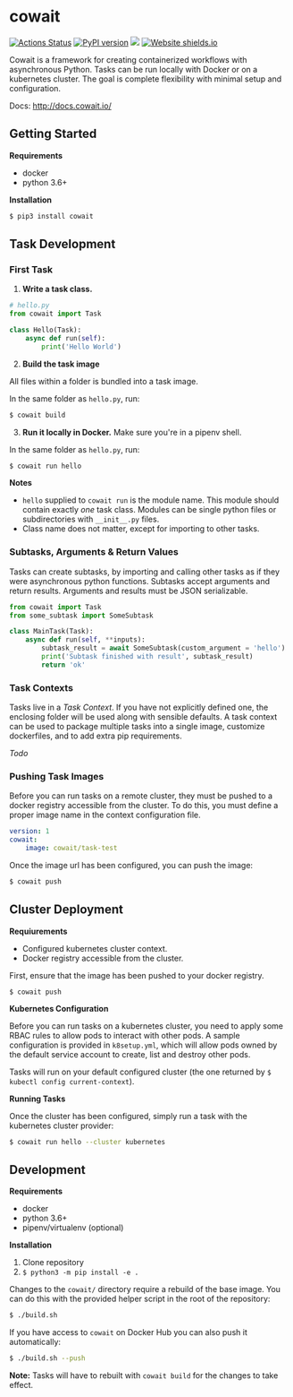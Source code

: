 # cowait

[![Actions Status](https://github.com/backtick-se/cowait/workflows/Run%20Tests/badge.svg)](https://github.com/backtick-se/cowait/actions)
[![PyPI version](https://img.shields.io/pypi/v/cowait.svg)](https://pypi.org/project/cowait/)
[![](https://img.shields.io/static/v1?label=docs&message=gitbook&color=blue)](http://docs.cowait.io/)
[![Website shields.io](https://img.shields.io/website-up-down-green-red/http/shields.io.svg)](http://cowait.io/)

Cowait is a framework for creating containerized workflows with asynchronous Python. Tasks can be run locally with Docker or on a kubernetes cluster. The goal is complete flexibility with minimal setup and configuration.

Docs: http://docs.cowait.io/

## Getting Started

**Requirements**
- docker
- python 3.6+

**Installation**

```bash
$ pip3 install cowait
```

## Task Development

### First Task

1. **Write a task class.**

```python
# hello.py
from cowait import Task

class Hello(Task):
    async def run(self):
        print('Hello World')
```

2. **Build the task image**

All files within a folder is bundled into a task image.

In the same folder as `hello.py`, run:

```bash
$ cowait build
```

3. **Run it locally in Docker.** Make sure you're in a pipenv shell.

In the same folder as `hello.py`, run:

```bash
$ cowait run hello
```

**Notes**
- `hello` supplied to `cowait run` is the module name. This module should contain exactly *one* task class. Modules can be single python files or subdirectories with `__init__.py` files.
- Class name does not matter, except for importing to other tasks.

### Subtasks, Arguments & Return Values

Tasks can create subtasks, by importing and calling other tasks as if they were asynchronous python functions. Subtasks accept arguments and return results. Arguments and results must be JSON serializable.

```python
from cowait import Task
from some_subtask import SomeSubtask

class MainTask(Task):
    async def run(self, **inputs):
        subtask_result = await SomeSubtask(custom_argument = 'hello')
        print('Subtask finished with result', subtask_result)
        return 'ok'
```

### Task Contexts

Tasks live in a *Task Context*. If you have not explicitly defined one, the enclosing folder will be used along with sensible defaults. A task context can be used to package multiple tasks into a single image, customize dockerfiles, and to add extra pip requirements.

*Todo*

### Pushing Task Images

Before you can run tasks on a remote cluster, they must be pushed to a docker registry accessible from the cluster. To do this, you must define a proper image name in the context configuration file.

```yaml
version: 1
cowait:
    image: cowait/task-test
```

Once the image url has been configured, you can push the image:

```bash
$ cowait push
```

## Cluster Deployment

**Requiurements**
- Configured kubernetes cluster context.
- Docker registry accessible from the cluster.

First, ensure that the image has been pushed to your docker registry.

```
$ cowait push
```

**Kubernetes Configuration**

Before you can run tasks on a kubernetes cluster, you need to apply some RBAC rules to allow pods to interact with other pods. A sample configuration is provided in `k8setup.yml`, which will allow pods owned by the default service account to create, list and destroy other pods.

Tasks will run on your default configured cluster (the one returned by `$ kubectl config current-context`).

**Running Tasks**

Once the cluster has been configured, simply run a task with the kubernetes cluster provider:

```bash
$ cowait run hello --cluster kubernetes
```

## Development

**Requirements**
- docker
- python 3.6+
- pipenv/virtualenv (optional)

**Installation**

1. Clone repository
1. `$ python3 -m pip install -e .`

Changes to the `cowait/` directory require a rebuild of the base image. You can do this with the provided helper script in the root of the repository:

```bash
$ ./build.sh
```

If you have access to `cowait` on Docker Hub you can also push it automatically:

```bash
$ ./build.sh --push
```

**Note:** Tasks will have to rebuilt with `cowait build` for the changes to take effect.
